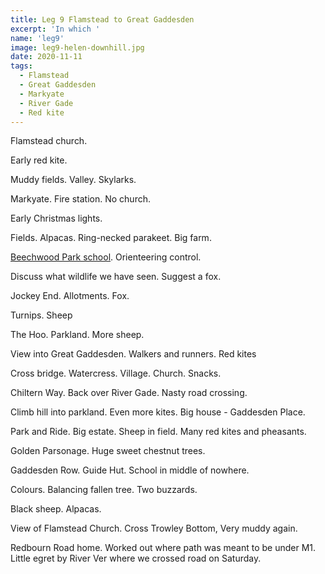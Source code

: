 ```yaml
---
title: Leg 9 Flamstead to Great Gaddesden
excerpt: 'In which '
name: 'leg9'
image: leg9-helen-downhill.jpg
date: 2020-11-11
tags:
  - Flamstead
  - Great Gaddesden
  - Markyate
  - River Gade
  - Red kite
---
```


Flamstead church.

Early red kite.

Muddy fields. Valley. Skylarks.

Markyate. Fire station. No church.

Early Christmas lights.

Fields. Alpacas. Ring-necked parakeet. Big farm.

[Beechwood Park school](https://www.beechwoodpark.com/). Orienteering control.

Discuss what wildlife we have seen. Suggest a fox.

Jockey End. Allotments. Fox.

Turnips. Sheep

The Hoo. Parkland. More sheep.

View into Great Gaddesden. Walkers and runners. Red kites

Cross bridge. Watercress. Village. Church. Snacks.

Chiltern Way. Back over River Gade. Nasty road crossing.

Climb hill into parkland. Even more kites. Big house - Gaddesden Place.

Park and Ride. Big estate. Sheep in field. Many red kites and pheasants.

Golden Parsonage. Huge sweet chestnut trees.

Gaddesden Row. Guide Hut. School in middle of nowhere.

Colours. Balancing fallen tree. Two buzzards.

Black sheep. Alpacas.

View of Flamstead Church. Cross Trowley Bottom, Very muddy again.

Redbourn Road home. Worked out where path was meant to be under M1. Little egret by River Ver where we crossed road on Saturday.
